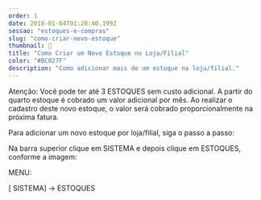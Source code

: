 ```yaml
---
order: 1
date: 2018-01-04T01:20:40.199Z
sessao: "estoques-e-compras"
slug: "como-criar-novo-estoque"
thumbnail: 🔧
title: "Como Criar um Novo Estoque no Loja/Filial"
color: "#BC027F"
description: "Como adicionar mais de um estoque na loja/filial."
---
```


Atenção:  Você pode ter até 3 ESTOQUES sem custo adicional. A partir do quarto estoque é cobrado um valor adicional por mês. Ao realizar o cadastro deste novo estoque, o valor será cobrado proporcionalmente na próxima fatura.

Para adicionar um novo estoque por loja/filial,  siga o passo a passo:

Na barra superior clique em SISTEMA e depois clique em ESTOQUES, conforme a imagem:

MENU: 

 [ SISTEMA] ->  ESTOQUES


